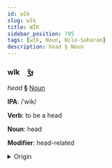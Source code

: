 ```yaml
---
id: wîk
slug: wîk
title: WÎK
sidebar_position: 795
tags: [wîk, Noun, Nilo-Saharan]
description: head § Noun
---
```


### wîk&emsp;<span kind="abugida">ʒ̑ɟ</span>

*head* **§** [Noun](../../tags/Noun)

**IPA**: /ˈwik/

**Verb**: to be a head

**Noun**: head

**Modifier**: head-related

<details>
    <summary>Origin</summary>
    Luo wich /wìc/<br/>
    <em>Nilo-Saharan Language Family</em>
</details>